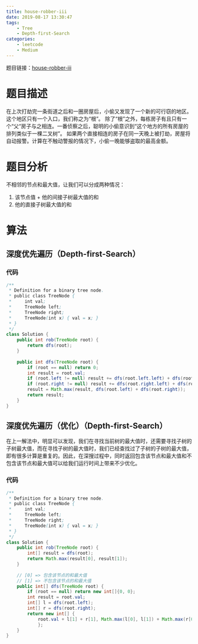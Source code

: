 ```yaml
---
title: house-robber-iii
date: 2019-08-17 13:30:47
tags:
    - Tree
    - Depth-first-Search
categories:
    - leetcode
    - Medium
---
```


题目链接：[house-robber-iii](https://leetcode-cn.com/problems/house-robber-iii/)

# 题目描述
在上次打劫完一条街道之后和一圈房屋后，小偷又发现了一个新的可行窃的地区。这个地区只有一个入口，我们称之为“根”。 除了“根”之外，每栋房子有且只有一个“父“房子与之相连。一番侦察之后，聪明的小偷意识到“这个地方的所有房屋的排列类似于一棵二叉树”。 如果两个直接相连的房子在同一天晚上被打劫，房屋将自动报警。计算在不触动警报的情况下，小偷一晚能够盗取的最高金额。

# 题目分析
不相邻的节点和最大值，让我们可以分成两种情况：
1. 该节点值 + 他的间接子树最大值的和
2. 他的直接子树最大值的和

# 算法
## 深度优先遍历（Depth-first-Search）
### 代码
``` java
/**
 * Definition for a binary tree node.
 * public class TreeNode {
 *     int val;
 *     TreeNode left;
 *     TreeNode right;
 *     TreeNode(int x) { val = x; }
 * }
 */
class Solution {
    public int rob(TreeNode root) {
        return dfs(root);
    }
    
    public int dfs(TreeNode root) {
        if (root == null) return 0;
        int result = root.val;
        if (root.left != null) result += dfs(root.left.left) + dfs(root.left.right);    // 该节点左间接子树和最大值
        if (root.right != null) result += dfs(root.right.left) + dfs(root.right.right); // 该节点右间接子树和最大值
        result = Math.max(result, dfs(root.left) + dfs(root.right));    // 比较选择包含该节点还是不包含该节点的和最大值
        return result;
    }
}
```

## 深度优先遍历（优化）（Depth-first-Search）
在上一解法中，明显可以发现，我们在寻找当前树的最大值时，还需要寻找子树的子树最大值，而在寻找子树的最大值时，我们已经查找过了子树的子树的最大值，即有很多计算是重复的。因此，在深搜过程中，同时返回包含该节点和最大值和不包含该节点和最大值可以给我们运行时间上带来不少优化。
### 代码
``` java
/**
 * Definition for a binary tree node.
 * public class TreeNode {
 *     int val;
 *     TreeNode left;
 *     TreeNode right;
 *     TreeNode(int x) { val = x; }
 * }
 */
class Solution {
    public int rob(TreeNode root) {
        int[] result = dfs(root);
        return Math.max(result[0], result[1]);
    }
    
    // [0] => 包含该节点的和最大值
    // [1] => 不包含该节点的和最大值
    public int[] dfs(TreeNode root) {
        if (root == null) return new int[]{0, 0};
        int result = root.val;
        int[] l = dfs(root.left);
        int[] r = dfs(root.right);
        return new int[] {
            root.val + l[1] + r[1], Math.max(l[0], l[1]) + Math.max(r[0], r[1])
            };
    }
}
```

